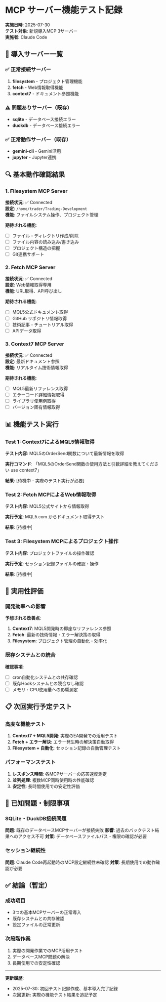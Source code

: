 # MCP サーバー機能テスト記録

**実施日時**: 2025-07-30  
**テスト対象**: 新規導入MCP 3サーバー  
**実施者**: Claude Code  

## 🎯 導入サーバー一覧

### ✅ 正常接続サーバー
1. **filesystem** - プロジェクト管理機能
2. **fetch** - Web情報取得機能
3. **context7** - ドキュメント参照機能

### ⚠️ 問題ありサーバー（既存）
- **sqlite** - データベース接続エラー
- **duckdb** - データベース接続エラー

### ✅ 正常動作サーバー（既存）
- **gemini-cli** - Gemini活用
- **jupyter** - Jupyter連携

## 🔍 基本動作確認結果

### 1. Filesystem MCP Server
**接続状況**: ✅ Connected  
**設定**: `/home/trader/Trading-Development`  
**機能**: ファイルシステム操作、プロジェクト管理

**期待される機能**:
- [ ] ファイル・ディレクトリ作成/削除
- [ ] ファイル内容の読み込み/書き込み
- [ ] プロジェクト構造の把握
- [ ] Git連携サポート

### 2. Fetch MCP Server
**接続状況**: ✅ Connected  
**設定**: Web情報取得専用  
**機能**: URL取得、API呼び出し

**期待される機能**:
- [ ] MQL5公式ドキュメント取得
- [ ] GitHub リポジトリ情報取得
- [ ] 技術記事・チュートリアル取得
- [ ] APIデータ取得

### 3. Context7 MCP Server
**接続状況**: ✅ Connected  
**設定**: 最新ドキュメント参照  
**機能**: リアルタイム技術情報取得

**期待される機能**:
- [ ] MQL5最新リファレンス取得
- [ ] エラーコード詳細情報取得
- [ ] ライブラリ使用例取得
- [ ] バージョン固有情報取得

## 📊 機能テスト実行

### Test 1: Context7によるMQL5情報取得
**テスト内容**: MQL5のOrderSend関数について最新情報を取得

**実行コマンド**: 「MQL5のOrderSend関数の使用方法と引数詳細を教えてください use context7」

**結果**: [待機中 - 実際のテスト実行が必要]

### Test 2: Fetch MCPによるWeb情報取得
**テスト内容**: MQL5公式サイトから情報取得

**実行予定**: MQL5.com からドキュメント取得テスト

**結果**: [待機中]

### Test 3: Filesystem MCPによるプロジェクト操作
**テスト内容**: プロジェクトファイルの操作確認

**実行予定**: セッション記録ファイルの確認・操作

**結果**: [待機中]

## 🎯 実用性評価

### 開発効率への影響
**予想される改善点**:
1. **Context7**: MQL5開発時の即座なリファレンス参照
2. **Fetch**: 最新の技術情報・エラー解決策の取得
3. **Filesystem**: プロジェクト管理の自動化・効率化

### 既存システムとの統合
**確認事項**:
- [ ] cron自動化システムとの共存確認
- [ ] 既存Hookシステムとの競合なし確認
- [ ] メモリ・CPU使用量への影響測定

## 📋 次回実行予定テスト

### 高度な機能テスト
1. **Context7 + MQL5開発**: 実際のEA開発での活用テスト
2. **Fetch + エラー解決**: エラー発生時の解決策自動取得
3. **Filesystem + 自動化**: セッション記録の自動管理テスト

### パフォーマンステスト
1. **レスポンス時間**: 各MCPサーバーの応答速度測定
2. **並列処理**: 複数MCP同時使用時の性能確認
3. **安定性**: 長時間使用での安定性評価

## 🚨 已知問題・制限事項

### SQLite・DuckDB接続問題
**問題**: 既存のデータベースMCPサーバーが接続失敗
**影響**: 過去のバックテスト結果へのアクセス不可
**対策**: データベースファイルパス・権限の確認が必要

### セッション継続性
**問題**: Claude Code再起動時のMCP設定継続性未確認
**対策**: 長期使用での動作確認が必要

## ✅ 結論（暫定）

### 成功項目
- 3つの基本MCPサーバーの正常導入
- 既存システムとの共存確認
- 設定ファイルの正常更新

### 次段階作業
1. 実際の開発作業でのMCP活用テスト
2. データベースMCP問題の解決
3. 長期使用での安定性確認

---

**更新履歴**:
- 2025-07-30: 初回テスト記録作成、基本導入完了記録
- 次回更新: 実際の機能テスト結果を追記予定